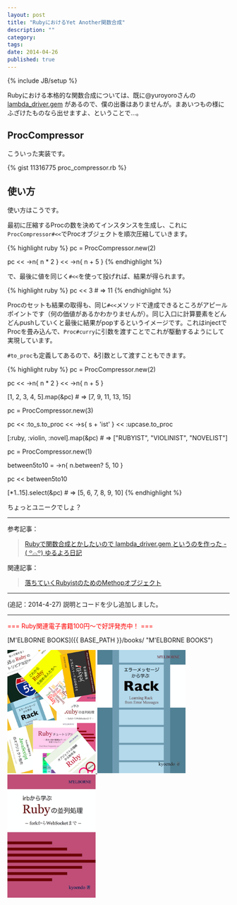 ```yaml
---
layout: post
title: "RubyにおけるYet Another関数合成"
description: ""
category: 
tags: 
date: 2014-04-26
published: true
---
```

{% include JB/setup %}

Rubyにおける本格的な関数合成については、既に@yuroyoroさんの[lambda_driver.gem](https://rubygems.org/gems/lambda_driver "lambda_driver") があるので、僕の出番はありませんが。まあいつもの様にふざけたものなら出せますよ、ということで...。

## ProcCompressor

こういった実装です。

{% gist 11316775 proc_compressor.rb %}

## 使い方

使い方はこうです。

最初に圧縮するProcの数を決めてインスタンスを生成し、これに`ProcCompressor#<<`でProcオブジェクトを順次圧縮していきます。

{% highlight ruby %}
pc = ProcCompressor.new(2)

pc << ->n{ n * 2 } << ->n{ n + 5 }
{% endhighlight %}

で、最後に値を同じく`#<<`を使って投げれば、結果が得られます。

{% highlight ruby %}
pc << 3 # => 11
{% endhighlight %}

Procのセットも結果の取得も、同じ`#<<`メソッドで達成できるところがアピールポイントです（何の価値があるかわかりませんが）。同じ入口に計算要素をどんどんpushしていくと最後に結果がpopするというイメージです。これはinjectでProcを畳み込んで、`Proc#curry`に引数を渡すことでこれが駆動するようにして実現しています。

`#to_proc`も定義してあるので、&引数として渡すこともできます。

{% highlight ruby %}
pc = ProcCompressor.new(2)

pc << ->n{ n * 2 } << ->n{ n + 5 }

[1, 2, 3, 4, 5].map(&pc) # => [7, 9, 11, 13, 15]


pc = ProcCompressor.new(3)

pc << :to_s.to_proc << ->s{ s + 'ist' } << :upcase.to_proc

[:ruby, :violin, :novel].map(&pc) # => ["RUBYIST", "VIOLINIST", "NOVELIST"]


pc = ProcCompressor.new(1)

between5to10 = ->n{ n.between? 5, 10 }

pc << between5to10

[*1..15].select(&pc) # => [5, 6, 7, 8, 9, 10]
{% endhighlight %}


ちょっとユニークでしょ？

---

参考記事：

> [Rubyで関数合成とかしたいので lambda_driver.gem というのを作った - ( ꒪⌓꒪) ゆるよろ日記](http://yuroyoro.hatenablog.com/entry/2013/03/27/190640 "Rubyで関数合成とかしたいので lambda_driver.gem というのを作った - ( ꒪⌓꒪) ゆるよろ日記")

関連記事：

> [落ちていくRubyistのためのMethopオブジェクト](http://melborne.github.io/2014/04/20/extend-ampersand-magic-with-methop/ "落ちていくRubyistのためのMethopオブジェクト")

---

(追記：2014-4-27) 説明とコードを少し追加しました。

---

<p style='color:red'>=== Ruby関連電子書籍100円〜で好評発売中！ ===</p>

[M'ELBORNE BOOKS]({{ BASE_PATH }}/books/ "M'ELBORNE BOOKS")

<a href="{{ BASE_PATH }}/books/">
  <img src="/assets/images/books/ruby_pack8.png" alt="pack8" style="width:200px" />
</a>
<a href="{{ BASE_PATH }}/books/">
  <img src="/assets/images/books/rack_cover.png" alt="rack" style="width:200px" />
</a>
<a href="{{ BASE_PATH }}/books/">
  <img src="/assets/images/books/ruby_parallel_cover.png" alt="ruby_parallel" style="width:200px" />
</a>

